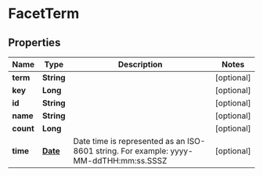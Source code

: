 
# FacetTerm

## Properties
Name | Type | Description | Notes
------------ | ------------- | ------------- | -------------
**term** | **String** |  |  [optional]
**key** | **Long** |  |  [optional]
**id** | **String** |  |  [optional]
**name** | **String** |  |  [optional]
**count** | **Long** |  |  [optional]
**time** | [**Date**](Date.md) | Date time is represented as an ISO-8601 string. For example: yyyy-MM-ddTHH:mm:ss.SSSZ |  [optional]



